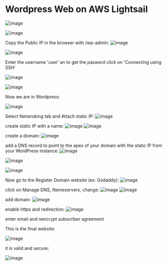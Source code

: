 # Wordpress Web on AWS Lightsail

![image](https://github.com/redjules/wordpress-web-on-AWS-Lightsail/assets/106017493/cddaf3d0-89b0-4c81-9b9d-2681c78bfcf5)


![image](https://github.com/redjules/wordpress-web-on-AWS-Lightsail/assets/106017493/f55a3643-1208-46cb-ae55-8c8612f541e3)


Copy the Public IP in the browser with /wp-admin:
![image](https://github.com/redjules/wordpress-web-on-AWS-Lightsail/assets/106017493/8e220d86-b6e3-459a-bc47-dc1c1a01e197)

![image](https://github.com/redjules/wordpress-web-on-AWS-Lightsail/assets/106017493/747c1c59-8ba0-4741-8dce-0034f4b78a96)

Enter the username 'user' an to get the pasword click on 'Connecting using SSH'

![image](https://github.com/redjules/wordpress-web-on-AWS-Lightsail/assets/106017493/4418ad50-245c-403a-9f59-5f6bee995dd6)

![image](https://github.com/redjules/wordpress-web-on-AWS-Lightsail/assets/106017493/c684f2d2-4bc6-4432-a58a-6b68b5253ed1)

Now we are in Wordpress:


![image](https://github.com/redjules/wordpress-web-on-AWS-Lightsail/assets/106017493/ae98ae8f-6015-4339-85a0-401f3c1ad205)

Select Netwroking tab and Attach static IP:
![image](https://github.com/redjules/wordpress-web-on-AWS-Lightsail/assets/106017493/28f7e0df-6144-4799-9edc-e8c10ba8f801)



create static IP with a name:
![image](https://github.com/redjules/wordpress-web-on-AWS-Lightsail/assets/106017493/f9e0c6ad-1f0a-4499-961b-f652d15a4620)
![image](https://github.com/redjules/wordpress-web-on-AWS-Lightsail/assets/106017493/a204a1e0-3df6-4f61-8646-fa8b6b6a9aa0)

create a domain:
![image](https://github.com/redjules/wordpress-web-on-AWS-Lightsail/assets/106017493/bd9d4892-c9a6-4cb2-b4b5-9bced1de0a08)

add a DNS record to point to the apex of your domain with the static IP from your WordPress instance:
![image](https://github.com/redjules/wordpress-web-on-AWS-Lightsail/assets/106017493/b96ae41f-f0e2-44e6-976b-3526bcc8bbe9)

![image](https://github.com/redjules/wordpress-web-on-AWS-Lightsail/assets/106017493/c229acd4-b760-4d38-866e-52d6430b96f7)

![image](https://github.com/redjules/wordpress-web-on-AWS-Lightsail/assets/106017493/53d6b536-d95c-4c86-b095-e27f00a6f89c)

Now go to the Register Domain website (ex: Godaddy):
![image](https://github.com/redjules/wordpress-web-on-AWS-Lightsail/assets/106017493/56c860c2-eee2-4ec0-bacd-dfa6d1fff48d)

click on Manage DNS, Nameservers, change:
![image](https://github.com/redjules/wordpress-web-on-AWS-Lightsail/assets/106017493/c8ec3d3e-a46f-4b23-b55c-c5892b566a93)
![image](https://github.com/redjules/wordpress-web-on-AWS-Lightsail/assets/106017493/ff7cc791-7058-43bf-bdaf-f39bc8429beb)


add domain:
![image](https://github.com/redjules/wordpress-web-on-AWS-Lightsail/assets/106017493/938507d5-5a17-4f9f-95ca-190b860c1b17)


enable https and redirection:
![image](https://github.com/redjules/wordpress-web-on-AWS-Lightsail/assets/106017493/d9df9d97-8820-4455-8569-bce7e2e632ff)


enter email and nencrypt subscriber agreement

This is the final website:

![image](https://github.com/redjules/wordpress-web-on-AWS-Lightsail/assets/106017493/495b6ea4-a64d-4dd5-94bf-3931a574c662)

it is valid and secure:


![image](https://github.com/redjules/wordpress-web-on-AWS-Lightsail/assets/106017493/d76c898b-51f2-4874-9dd0-f0320cd0e4b7)

